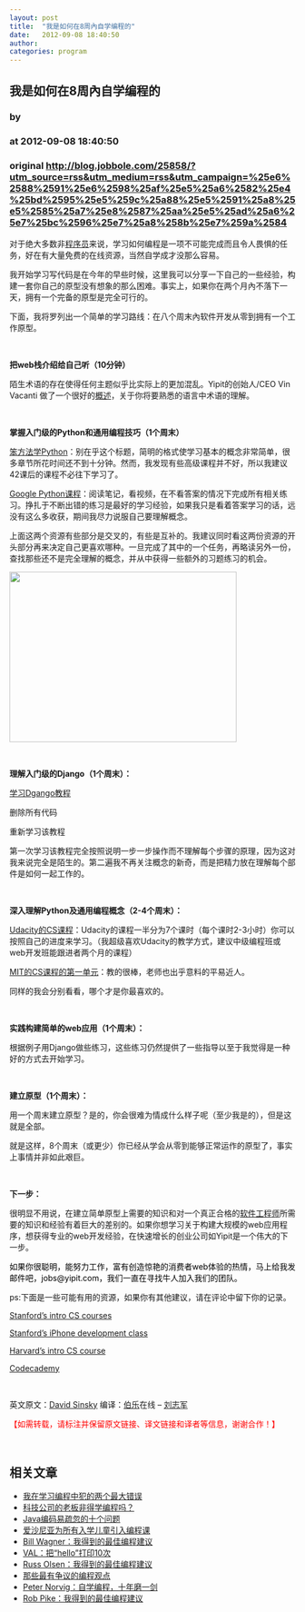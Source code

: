 ```yaml
---
layout: post
title:  "我是如何在8周內自学编程的"
date:   2012-09-08 18:40:50
author: 
categories: program
---
```


## 我是如何在8周內自学编程的
### by 
### at 2012-09-08 18:40:50
### original <http://blog.jobbole.com/25858/?utm_source=rss&utm_medium=rss&utm_campaign=%25e6%2588%2591%25e6%2598%25af%25e5%25a6%2582%25e4%25bd%2595%25e5%259c%25a88%25e5%2591%25a8%25e5%2585%25a7%25e8%2587%25aa%25e5%25ad%25a6%25e7%25bc%2596%25e7%25a8%258b%25e7%259a%2584>

<p>对于绝大多数非<span><a href="http://blog.jobbole.com/821/" title="程序员的本质">程序员</a></span>来说，学习如何编程是一项不可能完成而且令人畏惧的任务，好在有大量免费的在线资源，当然自学成才没那么容易。</p>
<p>我开始学习写代码是在今年的早些时候，这里我可以分享一下自己的一些经验，构建一套你自己的原型没有想象的那么困难。事实上，如果你在两个月內不落下一天，拥有一个完备的原型是完全可行的。<span></span></p>
<p>下面，我将罗列出一个简单的学习路线：在八个周末內软件开发从零到拥有一个工作原型。</p>
<p> </p>
<p><strong>把web栈介绍给自己听（10分钟）</strong></p>
<p>陌生术语的存在使得任何主题似乎比实际上的更加混乱。Yipit的创始人/CEO Vin Vacanti 做了一个很好的<a href="http://viniciusvacanti.com/2010/11/01/6-things-you-need-to-learn-to-build-your-own-prototype/">概述</a>，关于你将要熟悉的语言中术语的理解。</p>
<p> </p>
<p><strong>掌握入门级的Python和通用编程技巧（1个周末）</strong></p>
<p><a href="http://learnpythonthehardway.org/book/">笨方法学Python</a>：别在乎这个标题，简明的格式使学习基本的概念非常简单，很多章节所花时间还不到十分钟。然而，我发现有些高级课程并不好，所以我建议42课后的课程不必往下学习了。</p>
<p><a href="http://code.google.com/edu/languages/google-python-class/introduction.html">Google Python课程</a>：阅读笔记，看视频，在不看答案的情况下完成所有相关练习。挣扎于不断出错的练习是最好的学习经验，如果我只是看着答案学习的话，远没有这么多收获，期间我尽力说服自己要理解概念。</p>
<p>上面这两个资源有些部分是交叉的，有些是互补的。我建议同时看这两份资源的开头部分再来决定自己更喜欢哪种。一旦完成了其中的一个任务，再略读另外一份，查找那些还不是完全理解的概念，并从中获得一些额外的习题练习的机会。</p>
<p><a href="http://blog.jobbole.com/wp-content/uploads/2012/08/computer_programming.jpg" rel="lightbox[25858]" title="computer_programming"><img title="computer_programming" src="http://blog.jobbole.com/wp-content/uploads/2012/08/computer_programming.jpg" alt="" width="400" height="300"></a></p>
<p> </p>
<p><strong>理解入门级的Django（1个周末）：</strong></p>
<p><a href="https://docs.djangoproject.com/en/1.4/intro/tutorial01/">学习Dgango教程</a></p>
<p>删除所有代码</p>
<p>重新学习该教程</p>
<p>第一次学习该教程完全按照说明一步一步操作而不理解每个步骤的原理，因为这对我来说完全是陌生的。第二遍我不再关注概念的新奇，而是把精力放在理解每个部件是如何一起工作的。</p>
<p> </p>
<p><strong>深入理解Python及通用编程概念（2-4个周末）：</strong></p>
<p><a href="http://www.udacity.com/view#Course/cs101/CourseRev/apr2012/Unit/671001/Nugget/675002">Udacity的CS课程</a>：Udacity的课程一半分为7个课时（每个课时2-3小时）你可以按照自己的进度来学习。（我超级喜欢Udacity的教学方式，建议中级编程班或web开发班能跟进者两个月的课程）</p>
<p><a href="http://ocw.mit.edu/courses/electrical-engineering-and-computer-science/6-00sc-introduction-to-computer-science-and-programming-spring-2011/">MIT的CS课程的第一单元</a>：教的很棒，老师也出乎意料的平易近人。</p>
<p>同样的我会分别看看，哪个才是你最喜欢的。</p>
<p> </p>
<p><strong>实践构建简单的web应用（1个周末）：</strong></p>
<p>根据例子用Django做些练习，这些练习仍然提供了一些指导以至于我觉得是一种好的方式去开始学习。</p>
<p> </p>
<p><strong>建立原型（1个周末）：</strong></p>
<p>用一个周末建立原型？是的，你会很难为情成什么样子呢（至少我是的），但是这就是全部。</p>
<p>就是这样，8个周末（或更少）你已经从学会从零到能够正常运作的原型了，事实上事情并非如此艰巨。</p>
<p> </p>
<p><strong>下一步：</strong></p>
<p>很明显不用说，在建立简单原型上需要的知识和对一个真正合格的<span><a href="http://blog.jobbole.com/344/" title="明星软件工程师的10种特质">软件工程师</a></span>所需要的知识和经验有着巨大的差别的。如果你想学习关于构建大规模的web应用程序，想获得专业的web开发经验，在快速增长的创业公司如Yipit是一个伟大的下一步。</p>
<p><span style="color:#000000">如果你很聪明，能努力工作，富有创造惊艳的消费者web体验的热情，马上给我发邮件吧，jobs@yipit.com，我们一直在寻找牛人加入我们的团队。</span></p>
<p>ps:下面是一些可能有用的资源，如果你有其他建议，请在评论中留下你的记录。</p>
<p><a href="http://see.stanford.edu/see/courses.aspx">Stanford’s intro CS courses</a></p>
<p><a href="http://www.stanford.edu/class/cs193p/cgi-bin/drupal/">Stanford’s iPhone development class</a></p>
<p><a href="http://cs50.tv/2011/fall/">Harvard’s intro CS course</a></p>
<p><a href="http://www.codecademy.com/">Codecademy</a></p>
<p> </p>
<p>英文原文：<a href="http://tech.yipit.com/2012/08/21/how-i-taught-myself-to-code-in-8-weeks/">David Sinsky</a> 编译：<a href="http://www.jobbole.com/">伯乐</a>在线 – <a href="http://blog.jobbole.com/25858/">刘志军</a></p>
<p><span style="color:#ff0000">【如需转载，请标注并保留原文链接、译文链接和译者等信息，谢谢合作！】</span></p>
<p> </p>
<h2>相关文章</h2><ul><li><a href="http://blog.jobbole.com/26552/" title="我在学习编程中犯的两个最大错误">我在学习编程中犯的两个最大错误</a></li><li><a href="http://blog.jobbole.com/26624/" title="科技公司的老板非得学编程吗？">科技公司的老板非得学编程吗？</a></li><li><a href="http://blog.jobbole.com/26540/" title="Java编码易疏忽的十个问题">Java编码易疏忽的十个问题</a></li><li><a href="http://blog.jobbole.com/26461/" title="爱沙尼亚为所有入学儿童引入编程课">爱沙尼亚为所有入学儿童引入编程课</a></li><li><a href="http://blog.jobbole.com/26283/" title="Bill Wagner：我得到的最佳编程建议">Bill Wagner：我得到的最佳编程建议</a></li><li><a href="http://blog.jobbole.com/26294/" title="VAL：把“hello”打印10次">VAL：把“hello”打印10次</a></li><li><a href="http://blog.jobbole.com/26279/" title="Russ Olsen：我得到的最佳编程建议">Russ Olsen：我得到的最佳编程建议</a></li><li><a href="http://blog.jobbole.com/26256/" title="那些最有争议的编程观点">那些最有争议的编程观点</a></li><li><a href="http://blog.jobbole.com/22905/" title="Peter Norvig：自学编程，十年磨一剑">Peter Norvig：自学编程，十年磨一剑</a></li><li><a href="http://blog.jobbole.com/25564/" title="Rob Pike：我得到的最佳编程建议">Rob Pike：我得到的最佳编程建议</a></li></ul>